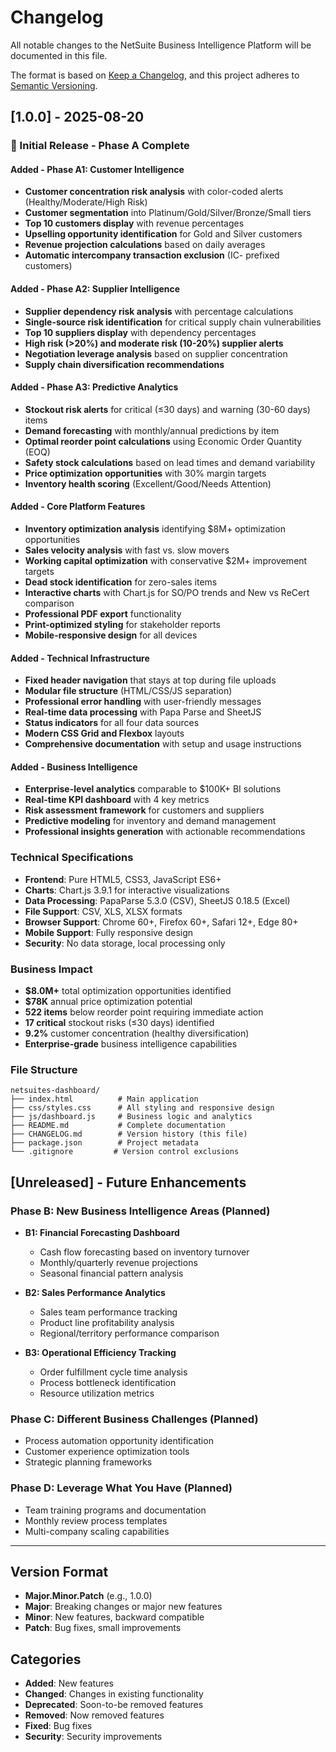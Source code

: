 # Changelog

All notable changes to the NetSuite Business Intelligence Platform will be documented in this file.

The format is based on [Keep a Changelog](https://keepachangelog.com/en/1.0.0/),
and this project adheres to [Semantic Versioning](https://semver.org/spec/v2.0.0.html).

## [1.0.0] - 2025-08-20

### 🎉 Initial Release - Phase A Complete

#### Added - Phase A1: Customer Intelligence
- **Customer concentration risk analysis** with color-coded alerts (Healthy/Moderate/High Risk)
- **Customer segmentation** into Platinum/Gold/Silver/Bronze/Small tiers
- **Top 10 customers display** with revenue percentages
- **Upselling opportunity identification** for Gold and Silver customers
- **Revenue projection calculations** based on daily averages
- **Automatic intercompany transaction exclusion** (IC- prefixed customers)

#### Added - Phase A2: Supplier Intelligence  
- **Supplier dependency risk analysis** with percentage calculations
- **Single-source risk identification** for critical supply chain vulnerabilities
- **Top 10 suppliers display** with dependency percentages
- **High risk (>20%) and moderate risk (10-20%) supplier alerts**
- **Negotiation leverage analysis** based on supplier concentration
- **Supply chain diversification recommendations**

#### Added - Phase A3: Predictive Analytics
- **Stockout risk alerts** for critical (≤30 days) and warning (30-60 days) items
- **Demand forecasting** with monthly/annual predictions by item
- **Optimal reorder point calculations** using Economic Order Quantity (EOQ)
- **Safety stock calculations** based on lead times and demand variability
- **Price optimization opportunities** with 30% margin targets
- **Inventory health scoring** (Excellent/Good/Needs Attention)

#### Added - Core Platform Features
- **Inventory optimization analysis** identifying $8M+ optimization opportunities
- **Sales velocity analysis** with fast vs. slow movers
- **Working capital optimization** with conservative $2M+ improvement targets
- **Dead stock identification** for zero-sales items
- **Interactive charts** with Chart.js for SO/PO trends and New vs ReCert comparison
- **Professional PDF export** functionality
- **Print-optimized styling** for stakeholder reports
- **Mobile-responsive design** for all devices

#### Added - Technical Infrastructure
- **Fixed header navigation** that stays at top during file uploads
- **Modular file structure** (HTML/CSS/JS separation)
- **Professional error handling** with user-friendly messages
- **Real-time data processing** with Papa Parse and SheetJS
- **Status indicators** for all four data sources
- **Modern CSS Grid and Flexbox** layouts
- **Comprehensive documentation** with setup and usage instructions

#### Added - Business Intelligence
- **Enterprise-level analytics** comparable to $100K+ BI solutions
- **Real-time KPI dashboard** with 4 key metrics
- **Risk assessment framework** for customers and suppliers
- **Predictive modeling** for inventory and demand management
- **Professional insights generation** with actionable recommendations

### Technical Specifications
- **Frontend**: Pure HTML5, CSS3, JavaScript ES6+
- **Charts**: Chart.js 3.9.1 for interactive visualizations  
- **Data Processing**: PapaParse 5.3.0 (CSV), SheetJS 0.18.5 (Excel)
- **File Support**: CSV, XLS, XLSX formats
- **Browser Support**: Chrome 60+, Firefox 60+, Safari 12+, Edge 80+
- **Mobile Support**: Fully responsive design
- **Security**: No data storage, local processing only

### Business Impact
- **$8.0M+** total optimization opportunities identified
- **$78K** annual price optimization potential  
- **522 items** below reorder point requiring immediate action
- **17 critical** stockout risks (≤30 days) identified
- **9.2%** customer concentration (healthy diversification)
- **Enterprise-grade** business intelligence capabilities

### File Structure
```
netsuites-dashboard/
├── index.html          # Main application
├── css/styles.css      # All styling and responsive design  
├── js/dashboard.js     # Business logic and analytics
├── README.md           # Complete documentation
├── CHANGELOG.md        # Version history (this file)
├── package.json        # Project metadata
└── .gitignore         # Version control exclusions
```

## [Unreleased] - Future Enhancements

### Phase B: New Business Intelligence Areas (Planned)
- **B1: Financial Forecasting Dashboard**
  - Cash flow forecasting based on inventory turnover
  - Monthly/quarterly revenue projections
  - Seasonal financial pattern analysis
  
- **B2: Sales Performance Analytics**
  - Sales team performance tracking
  - Product line profitability analysis
  - Regional/territory performance comparison
  
- **B3: Operational Efficiency Tracking**
  - Order fulfillment cycle time analysis
  - Process bottleneck identification
  - Resource utilization metrics

### Phase C: Different Business Challenges (Planned)
- Process automation opportunity identification
- Customer experience optimization tools
- Strategic planning frameworks

### Phase D: Leverage What You Have (Planned)  
- Team training programs and documentation
- Monthly review process templates
- Multi-company scaling capabilities

---

## Version Format

- **Major.Minor.Patch** (e.g., 1.0.0)
- **Major**: Breaking changes or major new features
- **Minor**: New features, backward compatible
- **Patch**: Bug fixes, small improvements

## Categories

- **Added**: New features
- **Changed**: Changes in existing functionality  
- **Deprecated**: Soon-to-be removed features
- **Removed**: Now removed features
- **Fixed**: Bug fixes
- **Security**: Security improvements
